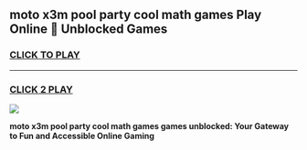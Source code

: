 
## moto x3m pool party cool math games Play Online 👋 Unblocked Games
<h3>
<a href="https://news.freeplayer.one?title=moto_x3m_pool_party_cool_math_games&ref=17CMG">CLICK TO PLAY</a></h3>
<hr>

<h3>
<a href="https://news.freeplayer.one?title=moto_x3m_pool_party_cool_math_games&ref=17CMG">CLICK 2 PLAY</a>
  
</h3>

<a href="https://news.freeplayer.one?title=moto_x3m_pool_party_cool_math_games&ref=17CMG/"><img src="https://clearcache.store/games.png"></a>


**moto x3m pool party cool math games games unblocked: Your Gateway to Fun and Accessible Online Gaming**
